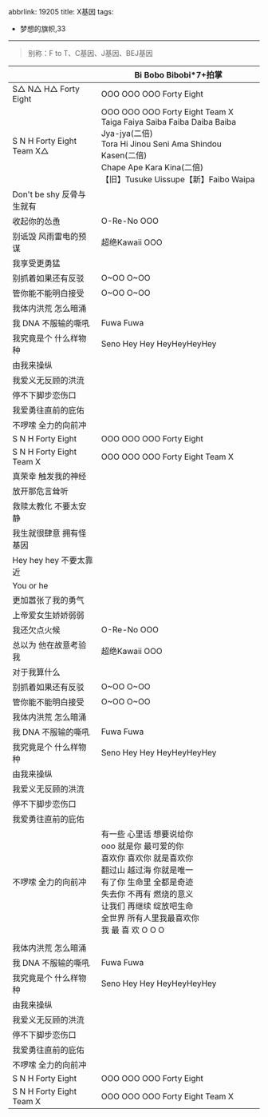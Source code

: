abbrlink: 19205
title: X基因
tags:
  - 梦想的旗帜,33
---
> 别称：F to T、C基因、J基因、BEJ基因

|      |Bi Bobo Bibobi*7+拍掌|
|--|--|
|S△ N△ H△ Forty Eight|OOO OOO OOO Forty Eight|
|S N H Forty Eight Team X△|OOO OOO OOO Forty Eight Team X<br>Taiga Faiya Saiba Faiba Daiba Baiba Jya-jya(二倍)<br>Tora Hi Jinou Seni Ama Shindou Kasen(二倍)<br>Chape Ape Kara Kina(二倍)<br>【旧】Tusuke Uissupe【新】Faibo Waipa|
|Don't be shy 反骨与生就有|      |
|收起你的怂恿|O-Re-No OOO|
|别诋毁 风雨雷电的预谋|超绝Kawaii OOO|
|我享受更勇猛|      |
|别抓着如果还有反驳|O~OO O~OO|
|管你能不能明白接受|O~OO O~OO|
|我体内洪荒 怎么暗涌|      |
|我 DNA 不服输的嘶吼|Fuwa Fuwa|
|我究竟是个 什么样物种|Seno Hey Hey HeyHeyHeyHey|
|由我来操纵|      |
|我爱义无反顾的洪流|      |
|停不下脚步恋伤口|      |
|我爱勇往直前的庇佑|      |
|不啰嗦 全力的向前冲|      |
|S N H Forty Eight|OOO OOO OOO Forty Eight|
|S N H Forty Eight Team X|OOO OOO OOO Forty Eight Team X|
|真荣幸 触发我的神经|      |
|放开那危言耸听|      |
|救赎太教化 不要太安静|      |
|我生就很肆意 拥有怪基因|      |
|Hey hey hey 不要太靠近|      |
|You or he|      |
|更加嚣张了我的勇气|      |
|上帝爱女生娇娇弱弱|      |
|我还欠点火候|O-Re-No OOO|
|总以为 他在故意考验我|超绝Kawaii OOO|
|对于我算什么|      |
|别抓着如果还有反驳|O~OO O~OO|
|管你能不能明白接受|O~OO O~OO|
|我体内洪荒 怎么暗涌|      |
|我 DNA 不服输的嘶吼|Fuwa Fuwa|
|我究竟是个 什么样物种|Seno Hey Hey HeyHeyHeyHey|
|由我来操纵|      |
|我爱义无反顾的洪流|      |
|停不下脚步恋伤口|      |
|我爱勇往直前的庇佑|      |
|不啰嗦 全力的向前冲|有一些 心里话 想要说给你<br>ooo 就是你 最可爱的你<br>喜欢你 喜欢你 就是喜欢你<br>翻过山 越过海 你就是唯一<br>有了你 生命里 全都是奇迹<br>失去你 不再有 燃烧的意义<br>让我们 再继续 绽放吧生命<br>全世界 所有人里我最喜欢你<br>我 最 喜 欢 O O O|
|      |      |
|我体内洪荒 怎么暗涌|      |
|我 DNA 不服输的嘶吼|Fuwa Fuwa|
|我究竟是个 什么样物种|Seno Hey Hey HeyHeyHeyHey|
|由我来操纵|      |
|我爱义无反顾的洪流|      |
|停不下脚步恋伤口|      |
|我爱勇往直前的庇佑|      |
|不啰嗦 全力的向前冲|      |
|S N H Forty Eight|OOO OOO OOO Forty Eight|
|S N H Forty Eight Team X|OOO OOO OOO Forty Eight Team X|